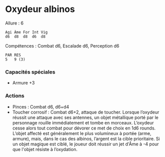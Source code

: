 # Oxydeur albinos

Allure : 6

	Agi	Âme	For	Int	Vig
	d6	d8	d8	d6	d8

Compétences : Combat d6, Escalade d6, Perception d6

	PAR	RES
	5	9 (3)
	
### Capacités spéciales
- Armure +3

### Actions
- Pinces : Combat d6, d6+d4
- Toucher corrosif : Combat d6+2, attaque de toucher. Lorsque l’oxydeur réussit une attaque avec ses antennes, un objet métallique porté par le personnage rouille immédiatement et tombe en morceaux. L’oxydeur cesse alors tout combat pour dévorer ce met de choix en 1d6 rounds. L’objet affecté est généralement le plus volumineux à portée (arme, armure), mais, dans le cas des albinos, l’argent est la cible prioritaire. Si un objet magique est ciblé, le joueur doit réussir un jet d'Âme à -4 pour que l'objet  résiste à l’oxydation.
